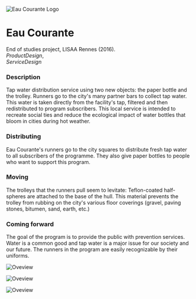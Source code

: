 ![Eau Courante Logo](url_de_l'image "")

# Eau Courante
End of studies project, LISAA Rennes (2016).   
*ProductDesign*,   
*ServiceDesign*

### Description 

Tap water distribution service using two new objects: the paper bottle and the trolley.
Runners go to the city's many partner bars to collect tap water. This water is taken directly from the facility's tap, filtered and then redistributed to program subscribers.
This local service is intended to recreate social ties and reduce the ecological impact of water bottles that bloom in cities during hot weather.

### Distributing

Eau Courante's runners go to the city squares to distribute fresh tap water to all subscribers of the programme.
They also give paper bottles to people who want to support this program.

### Moving

The trolleys that the runners pull seem to levitate: Teflon-coated half-spheres are attached to the base of the hull.
This material prevents the trolley from rubbing on the city's various floor coverings (gravel, paving stones, bitumen, sand, earth, etc.)

### Coming forward 

The goal of the program is to provide the public with prevention services. Water is a common good and tap water is a major issue for our society and our future.
The runners in the program are easily recognizable by their uniforms.

![Oveview](url_de_l'image "")

![Oveview](https://github.com/yropert/eau-courante/blob/master/YannROPERT_Eau%20courante2_PFE.jpg)

![Oveview](url_de_l'image "")
